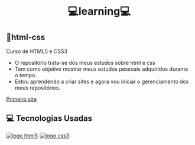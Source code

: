 <h1 style="text-align: center;">&#x1F4BB;learning&#x1F4BB;</h1>

<h2>&#x1F4CC;html-css</h2>

Curso de HTML5 e CSS3

<ul>
<li>O repositório trata-se dos meus estudos sobre html e css</li>
<li>Tem como objetivo mostrar meus estudos pessoais adquiridos durante o tempo.</li>
<li>Estou aprendendo a criar sites e agora vou iniciar o gerenciamento dos meus repositórios.</li>
</ul>
<p><a href="https://vitorantonionne.github.io/html-css/desafios/Pratica%20Desafio%2010-site/android.html"target="_blank">Primeiro site</a></p>
<h2>&#x1F4BB; Tecnologias Usadas</h2>    
<a href="https://github.com/vitorantonionne/html-css"><img src="https://camo.githubusercontent.com/d63d473e728e20a286d22bb2226a7bf45a2b9ac6c72c59c0e61e9730bfe4168c/68747470733a2f2f696d672e736869656c64732e696f2f62616467652f48544d4c352d4533344632363f7374796c653d666f722d7468652d6261646765266c6f676f3d68746d6c35266c6f676f436f6c6f723d7768697465" alt="logo html5"></a><a style="padding-left: 5px;" href="https://github.com/vitorantonionne/html-css"><img src="https://camo.githubusercontent.com/3a0f693cfa032ea4404e8e02d485599bd0d192282b921026e89d271aaa3d7565/68747470733a2f2f696d672e736869656c64732e696f2f62616467652f435353332d3135373242363f7374796c653d666f722d7468652d6261646765266c6f676f3d63737333266c6f676f436f6c6f723d7768697465" alt="logo css3"></a>
